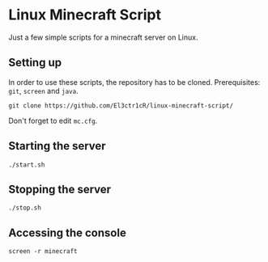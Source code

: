 # Linux Minecraft Script

Just a few simple scripts for a minecraft server on Linux.

## Setting up

In order to use these scripts, the repository has to be cloned. Prerequisites: `git`, `screen` and `java`.
```
git clone https://github.com/El3ctr1cR/linux-minecraft-script/
```
Don't forget to edit `mc.cfg`.

## Starting the server

```
./start.sh
```

## Stopping the server

```
./stop.sh
```

## Accessing the console

```
screen -r minecraft
```
